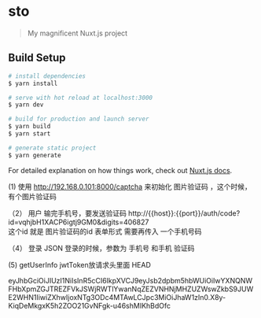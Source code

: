 # sto

> My magnificent Nuxt.js project

## Build Setup

``` bash
# install dependencies
$ yarn install

# serve with hot reload at localhost:3000
$ yarn dev

# build for production and launch server
$ yarn build
$ yarn start

# generate static project
$ yarn generate
```

For detailed explanation on how things work, check out [Nuxt.js docs](https://nuxtjs.org).

(1)
	使用 http://192.168.0.101:8000/captcha  来初始化 图片验证码 ，这个时候，有个图片验证码

（2） 用户 输完手机号，要发送验证码   http://{{host}}:{{port}}/auth/code?id=vqhjbH1XACP6igtj9GM0&digits=406827  
	这个id  就是 图片验证码的id  表单形式
	需要再传入 一个手机号码

（4） 登录  JSON
		登录的时候，参数为 手机号 和手机 验证码 

(5) getUserInfo  jwtToken放请求头里面 HEAD



eyJhbGciOiJIUzI1NiIsInR5cCI6IkpXVCJ9eyJsb2dpbm5hbWUiOiIwYXNQNWFHbXpmZGJTREZFVkJSWjRWTlYwanNqZEZVNHNjMHZUZWswZkbS9JUWE2WHN1IiwiZXhwIjoxNTg3ODc4MTAwLCJpc3MiOiJhaW1zIn0.X8y-KiqDeMkgxK5h2ZOO21GvNFgk-u46shMIKhBdOfc